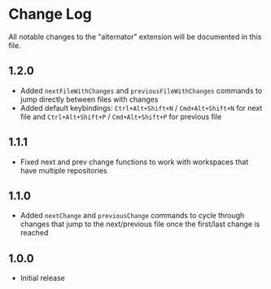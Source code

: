 # Change Log

All notable changes to the "alternator" extension will be documented in this file.

## 1.2.0

- Added `nextFileWithChanges` and `previousFileWithChanges` commands to jump directly between files with changes
- Added default keybindings: `Ctrl+Alt+Shift+N` / `Cmd+Alt+Shift+N` for next file and `Ctrl+Alt+Shift+P` / `Cmd+Alt+Shift+P` for previous file

## 1.1.1

- Fixed next and prev change functions to work with workspaces that have multiple repositories

## 1.1.0

- Added `nextChange` and `previousChange` commands to cycle through changes that jump to the next/previous file once the first/last change is reached

## 1.0.0

- Initial release

